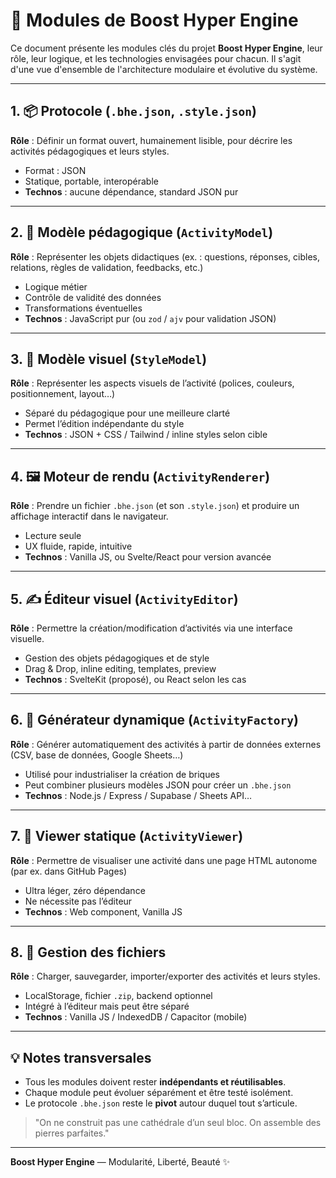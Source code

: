 # 🧩 Modules de Boost Hyper Engine

Ce document présente les modules clés du projet **Boost Hyper Engine**, leur rôle, leur logique, et les technologies envisagées pour chacun. Il s'agit d'une vue d'ensemble de l'architecture modulaire et évolutive du système.

---

## 1. 📦 Protocole (`.bhe.json`, `.style.json`)

**Rôle** : Définir un format ouvert, humainement lisible, pour décrire les activités pédagogiques et leurs styles.

- Format : JSON
- Statique, portable, interopérable
- **Technos** : aucune dépendance, standard JSON pur

---

## 2. 📘 Modèle pédagogique (`ActivityModel`)

**Rôle** : Représenter les objets didactiques (ex. : questions, réponses, cibles, relations, règles de validation, feedbacks, etc.)

- Logique métier
- Contrôle de validité des données
- Transformations éventuelles
- **Technos** : JavaScript pur (ou `zod` / `ajv` pour validation JSON)

---

## 3. 🎨 Modèle visuel (`StyleModel`)

**Rôle** : Représenter les aspects visuels de l’activité (polices, couleurs, positionnement, layout…)

- Séparé du pédagogique pour une meilleure clarté
- Permet l’édition indépendante du style
- **Technos** : JSON + CSS / Tailwind / inline styles selon cible

---

## 4. 🖼️ Moteur de rendu (`ActivityRenderer`)

**Rôle** : Prendre un fichier `.bhe.json` (et son `.style.json`) et produire un affichage interactif dans le navigateur.

- Lecture seule
- UX fluide, rapide, intuitive
- **Technos** : Vanilla JS, ou Svelte/React pour version avancée

---

## 5. ✍️ Éditeur visuel (`ActivityEditor`)

**Rôle** : Permettre la création/modification d’activités via une interface visuelle.

- Gestion des objets pédagogiques et de style
- Drag & Drop, inline editing, templates, preview
- **Technos** : SvelteKit (proposé), ou React selon les cas

---

## 6. 🧠 Générateur dynamique (`ActivityFactory`)

**Rôle** : Générer automatiquement des activités à partir de données externes (CSV, base de données, Google Sheets…)

- Utilisé pour industrialiser la création de briques
- Peut combiner plusieurs modèles JSON pour créer un `.bhe.json`
- **Technos** : Node.js / Express / Supabase / Sheets API…

---

## 7. 🧪 Viewer statique (`ActivityViewer`)

**Rôle** : Permettre de visualiser une activité dans une page HTML autonome (par ex. dans GitHub Pages)

- Ultra léger, zéro dépendance
- Ne nécessite pas l’éditeur
- **Technos** : Web component, Vanilla JS

---

## 8. 📁 Gestion des fichiers

**Rôle** : Charger, sauvegarder, importer/exporter des activités et leurs styles.

- LocalStorage, fichier `.zip`, backend optionnel
- Intégré à l’éditeur mais peut être séparé
- **Technos** : Vanilla JS / IndexedDB / Capacitor (mobile)

---

## 💡 Notes transversales

- Tous les modules doivent rester **indépendants et réutilisables**.
- Chaque module peut évoluer séparément et être testé isolément.
- Le protocole `.bhe.json` reste le **pivot** autour duquel tout s’articule.

> "On ne construit pas une cathédrale d’un seul bloc. On assemble des pierres parfaites."

---

**Boost Hyper Engine** — Modularité, Liberté, Beauté ✨

